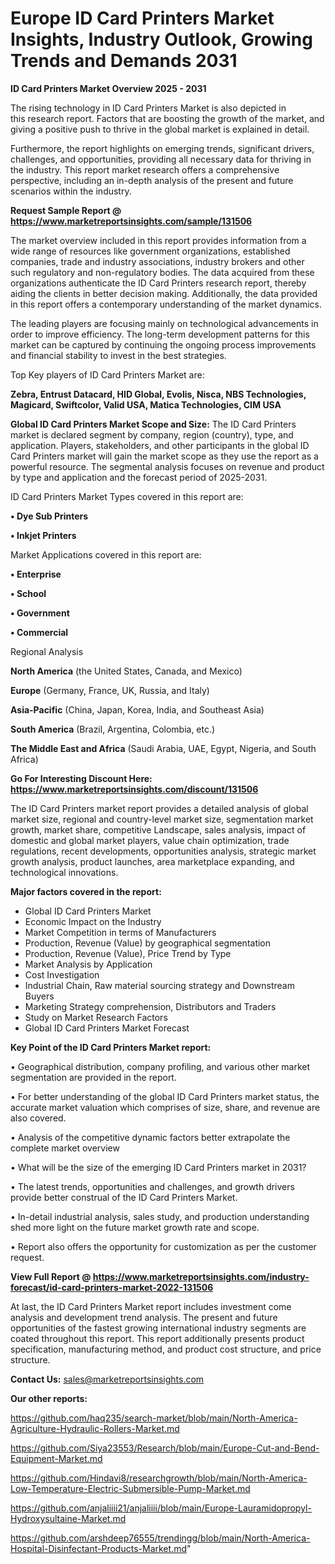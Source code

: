 # Europe ID Card Printers Market Insights, Industry Outlook, Growing Trends and Demands 2031

<Strong> ID Card Printers Market Overview 2025 - 2031</strong>

The rising technology in ID Card Printers Market is also depicted in this research report. Factors that are boosting the growth of the market, and giving a positive push to thrive in the global market is explained in detail.

Furthermore, the report highlights on emerging trends, significant drivers, challenges, and opportunities, providing all necessary data for thriving in the industry. This report market research offers a comprehensive perspective, including an in-depth analysis of the present and future scenarios within the industry.

<strong>Request Sample Report @ <a href=https://www.marketreportsinsights.com/sample/131506>https://www.marketreportsinsights.com/sample/131506</a></strong>

The market overview included in this report provides information from a wide range of resources like government organizations, established companies, trade and industry associations, industry brokers and other such regulatory and non-regulatory bodies. The data acquired from these organizations authenticate the ID Card Printers research report, thereby aiding the clients in better decision making. Additionally, the data provided in this report offers a contemporary understanding of the market dynamics.

The leading players are focusing mainly on technological advancements in order to improve efficiency. The long-term development patterns for this market can be captured by continuing the ongoing process improvements and financial stability to invest in the best strategies.

Top Key players of ID Card Printers Market are:

<strong>Zebra, Entrust Datacard, HID Global, Evolis, Nisca, NBS Technologies, Magicard, Swiftcolor, Valid USA, Matica Technologies, CIM USA</strong>

<strong><b>Global ID Card Printers Market Scope and Size:</b></strong>
The ID Card Printers market is declared segment by company, region (country), type, and application. Players, stakeholders, and other participants in the global ID Card Printers market will gain the market scope as they use the report as a powerful resource. The segmental analysis focuses on revenue and product by type and application and the forecast period of 2025-2031.

ID Card Printers Market Types covered in this report are:

<strong>• Dye Sub Printers

• Inkjet Printers</strong>

Market Applications covered in this report are:

<strong>• Enterprise

• School

• Government

• Commercial</strong> 

Regional Analysis

<strong>North America</strong> (the United States, Canada, and Mexico)

<strong>Europe</strong> (Germany, France, UK, Russia, and Italy)

<strong>Asia-Pacific</strong> (China, Japan, Korea, India, and Southeast Asia)

<strong>South America</strong> (Brazil, Argentina, Colombia, etc.)

<strong>The Middle East and Africa</strong> (Saudi Arabia, UAE, Egypt, Nigeria, and South Africa)

<strong>Go For Interesting Discount Here: <a href=https://www.marketreportsinsights.com/discount/131506>https://www.marketreportsinsights.com/discount/131506</a></strong>

The ID Card Printers market report provides a detailed analysis of global market size, regional and country-level market size, segmentation market growth, market share, competitive Landscape, sales analysis, impact of domestic and global market players, value chain optimization, trade regulations, recent developments, opportunities analysis, strategic market growth analysis, product launches, area marketplace expanding, and technological innovations.

<strong><b>Major factors covered in the report:</b></strong>
<ul>
  <li>Global ID Card Printers Market </li>
  <li>Economic Impact on the Industry</li>
  <li>Market Competition in terms of Manufacturers</li>
  <li>Production, Revenue (Value) by geographical segmentation</li>
  <li>Production, Revenue (Value), Price Trend by Type</li>
  <li>Market Analysis by Application</li>
  <li>Cost Investigation</li>
  <li>Industrial Chain, Raw material sourcing strategy and Downstream Buyers</li>
  <li>Marketing Strategy comprehension, Distributors and Traders</li>
  <li>Study on Market Research Factors</li>
  <li>Global ID Card Printers Market Forecast</li>
</ul>

<strong><b>Key Point of the ID Card Printers Market report:</b></strong>

• Geographical distribution, company profiling, and various other market segmentation are provided in the report.

• For better understanding of the global ID Card Printers market status, the accurate market valuation which comprises of size, share, and revenue are also covered.

• Analysis of the competitive dynamic factors better extrapolate the complete market overview

• What will be the size of the emerging ID Card Printers market in 2031?

• The latest trends, opportunities and challenges, and growth drivers provide better construal of the ID Card Printers Market.

• In-detail industrial analysis, sales study, and production understanding shed more light on the future market growth rate and scope.

• Report also offers the opportunity for customization as per the customer request.

<strong><b>View Full Report @ <a href=https://www.marketreportsinsights.com/industry-forecast/id-card-printers-market-2022-131506>https://www.marketreportsinsights.com/industry-forecast/id-card-printers-market-2022-131506</a></b></strong>


At last, the ID Card Printers Market report includes investment come analysis and development trend analysis. The present and future opportunities of the fastest growing international industry segments are coated throughout this report. This report additionally presents product specification, manufacturing method, and product cost structure, and price structure.

<strong>Contact Us:</strong>
sales@marketreportsinsights.com

<strong>Our other reports:</strong>

<a href=https://github.com/haq235/search-market/blob/main/North-America-Agriculture-Hydraulic-Rollers-Market.md>https://github.com/haq235/search-market/blob/main/North-America-Agriculture-Hydraulic-Rollers-Market.md</a>

<a href=https://github.com/Siya23553/Research/blob/main/Europe-Cut-and-Bend-Equipment-Market.md>https://github.com/Siya23553/Research/blob/main/Europe-Cut-and-Bend-Equipment-Market.md</a>

<a href=https://github.com/Hindavi8/researchgrowth/blob/main/North-America-Low-Temperature-Electric-Submersible-Pump-Market.md>https://github.com/Hindavi8/researchgrowth/blob/main/North-America-Low-Temperature-Electric-Submersible-Pump-Market.md</a>

<a href=https://github.com/anjaliiii21/anjaliiii/blob/main/Europe-Lauramidopropyl-Hydroxysultaine-Market.md>https://github.com/anjaliiii21/anjaliiii/blob/main/Europe-Lauramidopropyl-Hydroxysultaine-Market.md</a>

<a href=https://github.com/arshdeep76555/trendingg/blob/main/North-America-Hospital-Disinfectant-Products-Market.md>https://github.com/arshdeep76555/trendingg/blob/main/North-America-Hospital-Disinfectant-Products-Market.md</a>"
